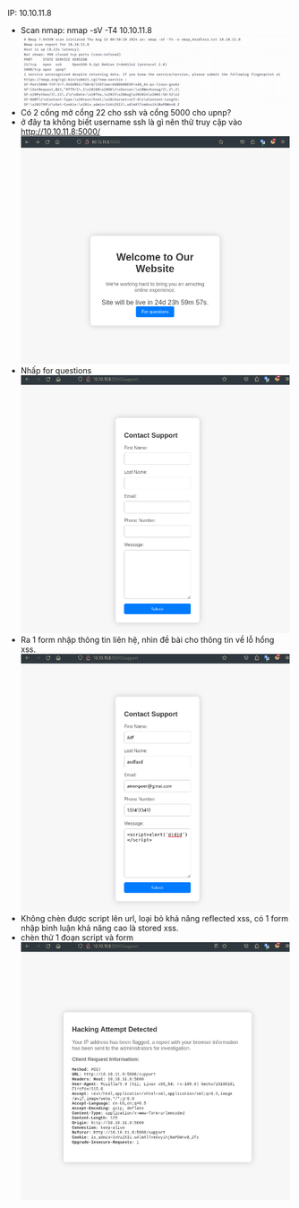 IP: 10.10.11.8
- Scan nmap: nmap -sV -T4 10.10.11.8
![image 1](image/1.png)
- Có 2 cổng mở cổng 22 cho ssh và cổng 5000 cho upnp?
- ở đây ta không biết username ssh là gì nên thử truy cập vào http://10.10.11.8:5000/
![image 2](image/2.png)
- Nhấp for questions 
![image 3](image/3.png)
- Ra 1 form nhập thông tin liên hệ, nhìn đề bài cho thông tin về lỗ hổng xss.
![image 4](image/4.png)
- Không chèn được script lên url, loại bỏ khả năng reflected xss, có 1 form nhập bình luận khả năng cao là stored xss.
- chèn thử 1 đoạn script và form 
 ![image 5](image/5.png)
 